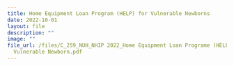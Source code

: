 ```yaml
---
title: Home Equipment Loan Program (HELP) for Vulnerable Newborns
date: 2022-10-01
layout: file
description: ""
image: ""
file_url: /files/C_259_NUH_NHIP 2022_Home Equipment Loan Programe (HELP) for
  Vulnerable Newborn.pdf
---
```

